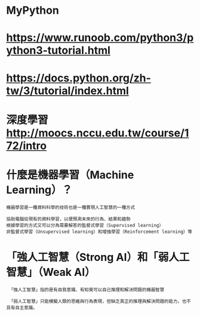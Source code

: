 # MyPython


# https://www.runoob.com/python3/python3-tutorial.html

# https://docs.python.org/zh-tw/3/tutorial/index.html

# 深度學習  http://moocs.nccu.edu.tw/course/172/intro

# 什麼是機器學習（Machine Learning）？

`````````
機器學習是一種資料科學的技術也是一種實現人工智慧的一種方式

協助電腦從現有的資料學習，以便預測未來的行為、結果和趨勢
根據學習的方式又可以分為需要解答的監督式學習（Supervised learning）
非監督式學習（Unsupervised learning）和增強學習（Reinforcement learning）等

`````````

# 「強人工智慧（Strong AI）和「弱人工智慧」（Weak AI）

`````````
 「強人工智慧」指的是有自我意識、有知覺可以自己推理和解決問題的機器智慧

 「弱人工智慧」只能模擬人類的思維與行為表現，但缺乏真正的推理與解決問題的能力，也不具有自主意識。
`````````
